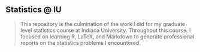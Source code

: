 ## Statistics @ IU

> This repository is the culmination of the work I did for my graduate level statistics course at Indiana University. Throughout this course, I focused on learning R, LaTeX, and Markdown to generate professional reports on the statistics problems I encountered.
